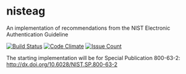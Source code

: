 # nisteag

An implementation of recommendations from the NIST Electronic Authentication Guideline

[![Build Status](https://travis-ci.org/yougov/nisteag.svg?branch=master)](https://travis-ci.org/yougov/nisteag)
[![Code Climate](https://codeclimate.com/github/yougov/nisteag/badges/gpa.svg)](https://codeclimate.com/github/yougov/nisteag)
[![Issue Count](https://codeclimate.com/github/yougov/nisteag/badges/issue_count.svg)](https://codeclimate.com/github/yougov/nisteag)

The starting implementation will be for Special Publication 800-63-2: http://dx.doi.org/10.6028/NIST.SP.800-63-2
